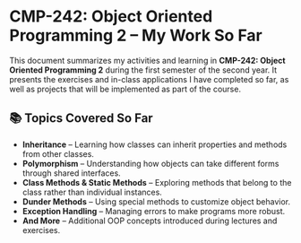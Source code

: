 # CMP-242: Object Oriented Programming 2 – My Work So Far

This document summarizes my activities and learning in **CMP-242: Object Oriented Programming 2** during the first semester of the second year. It presents the exercises and in-class applications I have completed so far, as well as projects that will be implemented as part of the course.

## 📚 Topics Covered So Far
- **Inheritance** – Learning how classes can inherit properties and methods from other classes.
- **Polymorphism** – Understanding how objects can take different forms through shared interfaces.
- **Class Methods & Static Methods** – Exploring methods that belong to the class rather than individual instances.
- **Dunder Methods** – Using special methods to customize object behavior.
- **Exception Handling** – Managing errors to make programs more robust.
- **And More** – Additional OOP concepts introduced during lectures and exercises.
